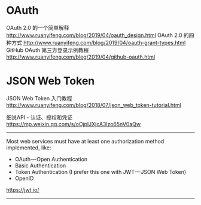 # OAuth

OAuth 2.0 的一个简单解释 http://www.ruanyifeng.com/blog/2019/04/oauth_design.html
OAuth 2.0 的四种方式 http://www.ruanyifeng.com/blog/2019/04/oauth-grant-types.html
GitHub OAuth 第三方登录示例教程 http://www.ruanyifeng.com/blog/2019/04/github-oauth.html


# JSON Web Token

JSON Web Token 入门教程 http://www.ruanyifeng.com/blog/2018/07/json_web_token-tutorial.html


细说API - 认证、授权和凭证 https://mp.weixin.qq.com/s/oOjplJXjcA3lzo65nV0aQw

---

Most web services must have at least one authorization method implemented, like:

* OAuth — Open Authentication
* Basic Authentication
* Token Authentication (I prefer this one with JWT — JSON Web Token)
* OpenID

https://jwt.io/

---